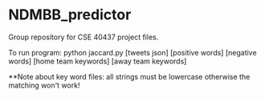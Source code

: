 # NDMBB_predictor

Group repository for CSE 40437 project files. 

To run program:
	python jaccard.py [tweets json] [positive words] [negative words] [home team keywords] [away team keywords]

**Note about key word files: all strings must be lowercase otherwise the matching won't work!

